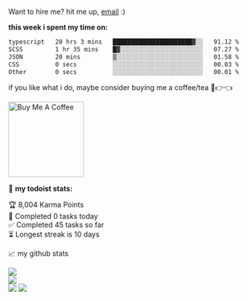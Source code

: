 Want to hire me? hit me up, [email](mailto:singhajeet2312@gmail.com) :)

**this week i spent my time on:**
<!--START_SECTION:waka-->

```txt
typescript   20 hrs 3 mins   ██████████████████████▓░░   91.12 %
SCSS         1 hr 35 mins    █▓░░░░░░░░░░░░░░░░░░░░░░░   07.27 %
JSON         20 mins         ▒░░░░░░░░░░░░░░░░░░░░░░░░   01.58 %
CSS          0 secs          ░░░░░░░░░░░░░░░░░░░░░░░░░   00.03 %
Other        0 secs          ░░░░░░░░░░░░░░░░░░░░░░░░░   00.01 %
```

<!--END_SECTION:waka-->

if you like what i do, maybe consider buying me a coffee/tea 🥺👉👈

<a href="https://www.paypal.me/Singhajeet2312" target="_blank"><img src="https://cdn.buymeacoffee.com/buttons/v2/default-red.png" alt="Buy Me A Coffee" width="150" ></a>

🚧 **my todoist stats:**
<!-- TODO-IST:START -->
🏆  8,004 Karma Points           
🌸  Completed 0 tasks today           
✅  Completed 45 tasks so far           
⏳  Longest streak is 10 days
<!-- TODO-IST:END -->


📈 my github stats

![](https://github-readme-stats.vercel.app/api?username=notanaveragelifter&theme=dark&hide_border=false&include_all_commits=true&count_private=false)<br/>
![](https://github-readme-streak-stats.herokuapp.com/?user=notanaveragelifter&theme=dark&hide_border=false)<br/>
![](https://github-readme-stats.vercel.app/api/top-langs/?username=notanaveragelifter&theme=dark&hide_border=false&include_all_commits=true&count_private=false&layout=compact)
[![](https://visitcount.itsvg.in/api?id=notanaveragelifter&label=Profile%20Views&color=3&icon=0&pretty=false)](https://visitcount.itsvg.in)



